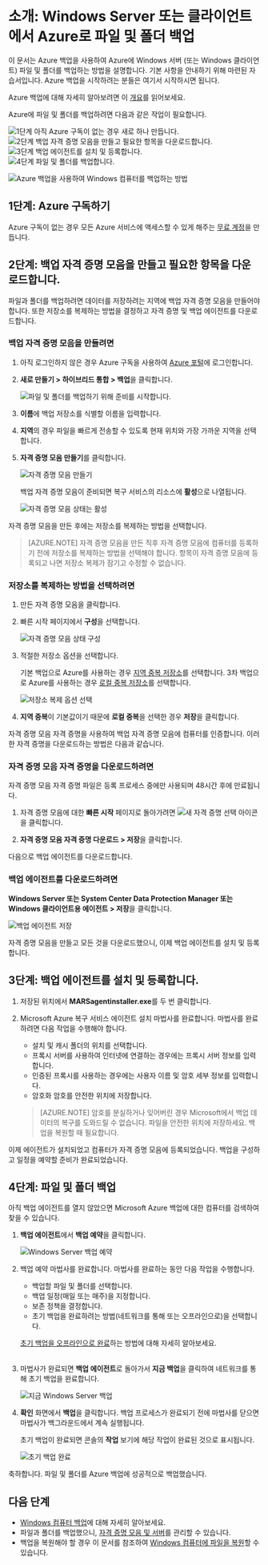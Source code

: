 <properties
   pageTitle="Windows에서 Azure로 파일 및 폴더 백업하는 방법 알아보기 | Microsoft Azure"
   description="자격 증명 모음을 만들고, 백업 에이전트를 설치하고, 파일 및 폴더를 Azure에 백업하여 Windows Server 데이터를 백업하는 방법을 알아봅니다."
   services="backup"
   documentationCenter=""
   authors="Jim-Parker"
   manager="jwhit"
   editor=""
   keywords="백업 방법, 백업하는 방법"/>

<tags
   ms.service="backup"
   ms.workload="storage-backup-recovery"
   ms.tgt_pltfrm="na"
   ms.devlang="na"
   ms.topic="hero-article"
   ms.date="04/14/2016"
   ms.author="jimpark;"/>

# 소개: Windows Server 또는 클라이언트에서 Azure로 파일 및 폴더 백업

이 문서는 Azure 백업을 사용하여 Azure에 Windows 서버 (또는 Windows 클라이언트) 파일 및 폴더를 백업하는 방법을 설명합니다. 기본 사항을 안내하기 위해 마련된 자습서입니다. Azure 백업을 시작하려는 분들은 여기서 시작하시면 됩니다.

Azure 백업에 대해 자세히 알아보려면 이 [개요](backup-introduction-to-azure-backup.md)를 읽어보세요.

Azure에 파일 및 폴더를 백업하려면 다음과 같은 작업이 필요합니다.

![1단계](./media/backup-try-azure-backup-in-10-mins/step-1.png) 아직 Azure 구독이 없는 경우 새로 하나 만듭니다.<br> ![2단계](./media/backup-try-azure-backup-in-10-mins/step-2.png) 백업 자격 증명 모음을 만들고 필요한 항목을 다운로드합니다.<br> ![3단계](./media/backup-try-azure-backup-in-10-mins/step-3.png) 백업 에이전트를 설치 및 등록합니다.<br> ![4단계](./media/backup-try-azure-backup-in-10-mins/step-4.png) 파일 및 폴더를 백업합니다.


![Azure 백업을 사용하여 Windows 컴퓨터를 백업하는 방법](./media/backup-try-azure-backup-in-10-mins/windows-machine-backup-process.png)

## 1단계: Azure 구독하기

Azure 구독이 없는 경우 모든 Azure 서비스에 액세스할 수 있게 해주는 [무료 계정](https://azure.microsoft.com/free/)을 만듭니다.

## 2단계: 백업 자격 증명 모음을 만들고 필요한 항목을 다운로드합니다.

파일과 폴더를 백업하려면 데이터를 저장하려는 지역에 백업 자격 증명 모음을 만들어야 합니다. 또한 저장소를 복제하는 방법을 결정하고 자격 증명 및 백업 에이전트를 다운로드합니다.

### 백업 자격 증명 모음을 만들려면

1. 아직 로그인하지 않은 경우 Azure 구독을 사용하여 [Azure 포털](https://portal.azure.com/)에 로그인합니다.

2. **새로 만들기 > 하이브리드 통합 > 백업**을 클릭합니다.

    ![파일 및 폴더를 백업하기 위해 준비를 시작합니다.](./media/backup-try-azure-backup-in-10-mins/second-blade-backup.png)

3. **이름**에 백업 저장소를 식별할 이름을 입력합니다.

4. **지역**의 경우 파일을 빠르게 전송할 수 있도록 현재 위치와 가장 가까운 지역을 선택합니다.

5. **자격 증명 모음 만들기**를 클릭합니다.

    ![자격 증명 모음 만들기](./media/backup-try-azure-backup-in-10-mins/demo-vault-name.png)

    백업 자격 증명 모음이 준비되면 복구 서비스의 리소스에 **활성**으로 나열됩니다.

    ![자격 증명 모음 상태는 활성](./media/backup-try-azure-backup-in-10-mins/recovery-services-select-vault.png)

자격 증명 모음을 만든 후에는 저장소를 복제하는 방법을 선택합니다.

>[AZURE.NOTE] 자격 증명 모음을 만든 직후 자격 증명 모음에 컴퓨터를 등록하기 전에 저장소를 복제하는 방법을 선택해야 합니다. 항목이 자격 증명 모음에 등록되고 나면 저장소 복제가 잠기고 수정할 수 없습니다.

### 저장소를 복제하는 방법을 선택하려면

1. 만든 자격 증명 모음을 클릭합니다.
2. 빠른 시작 페이지에서 **구성**을 선택합니다.

    ![자격 증명 모음 상태 구성](./media/backup-try-azure-backup-in-10-mins/configure-vault.png)

3. 적절한 저장소 옵션을 선택합니다.

    기본 백업으로 Azure를 사용하는 경우 [지역 중복 저장소](../storage/storage-redundancy.md#geo-redundant-storage)를 선택합니다. 3차 백업으로 Azure를 사용하는 경우 [로컬 중복 저장소](../storage/storage-redundancy.md#locally-redundant-storage)를 선택합니다.

    ![저장소 복제 옵션 선택](./media/backup-try-azure-backup-in-10-mins/geo-redundant.png)

4. **지역 중복**이 기본값이기 때문에 **로컬 중복**을 선택한 경우 **저장**을 클릭합니다.

자격 증명 모음 자격 증명을 사용하여 백업 자격 증명 모음에 컴퓨터를 인증합니다. 이러한 자격 증명을 다운로드하는 방법은 다음과 같습니다.

### 자격 증명 모음 자격 증명을 다운로드하려면
자격 증명 모음 자격 증명 파일은 등록 프로세스 중에만 사용되며 48시간 후에 만료됩니다.

1. 자격 증명 모음에 대한 **빠른 시작** 페이지로 돌아가려면 ![새 자격 증명 선택](./media/backup-try-azure-backup-in-10-mins/quick-start-icon.png) 아이콘을 클릭합니다.

2. **자격 증명 모음 자격 증명 다운로드 > 저장**을 클릭합니다.

다음으로 백업 에이전트를 다운로드합니다.

### 백업 에이전트를 다운로드하려면

**Windows Server 또는 System Center Data Protection Manager 또는 Windows 클라이언트용 에이전트 > 저장**을 클릭합니다.

![백업 에이전트 저장](./media/backup-try-azure-backup-in-10-mins/agent.png)

자격 증명 모음을 만들고 모든 것을 다운로드했으니, 이제 백업 에이전트를 설치 및 등록합니다.

## 3단계: 백업 에이전트를 설치 및 등록합니다.

1. 저장된 위치에서 **MARSagentinstaller.exe**를 두 번 클릭합니다.
2. Microsoft Azure 복구 서비스 에이전트 설치 마법사를 완료합니다. 마법사를 완료하려면 다음 작업을 수행해야 합니다.
    - 설치 및 캐시 폴더의 위치를 선택합니다.
    - 프록시 서버를 사용하여 인터넷에 연결하는 경우에는 프록시 서버 정보를 입력합니다.
    - 인증된 프록시를 사용하는 경우에는 사용자 이름 및 암호 세부 정보를 입력합니다.
    - 암호화 암호를 안전한 위치에 저장합니다.

    >[AZURE.NOTE] 암호를 분실하거나 잊어버린 경우 Microsoft에서 백업 데이터의 복구를 도와드릴 수 없습니다. 파일을 안전한 위치에 저장하세요. 백업을 복원할 때 필요합니다.

이제 에이전트가 설치되었고 컴퓨터가 자격 증명 모음에 등록되었습니다. 백업을 구성하고 일정을 예약할 준비가 완료되었습니다.

## 4단계: 파일 및 폴더 백업
아직 백업 에이전트를 열지 않았으면 Microsoft Azure 백업에 대한 컴퓨터를 검색하여 찾을 수 있습니다.

1. **백업 에이전트**에서 **백업 예약**을 클릭합니다.

    ![Windows Server 백업 예약](./media/backup-try-azure-backup-in-10-mins/snap-in-schedule-backup-closeup.png)

2. 백업 예약 마법사를 완료합니다. 마법사를 완료하는 동안 다음 작업을 수행합니다.

    - 백업할 파일 및 폴더를 선택합니다.
    - 백업 일정(매일 또는 매주)을 지정합니다.
    - 보존 정책을 결정합니다.
    - 초기 백업을 완료하려는 방법(네트워크를 통해 또는 오프라인으로)을 선택합니다.

    [초기 백업을 오프라인으로 완료](backup-azure-backup-import-export.md)하는 방법에 대해 자세히 알아보세요. <br><br>

3. 마법사가 완료되면 **백업 에이전트**로 돌아가서 **지금 백업**을 클릭하여 네트워크를 통해 초기 백업을 완료합니다.

    ![지금 Windows Server 백업](./media/backup-try-azure-backup-in-10-mins/backup-now.png)

4. **확인** 화면에서 **백업**을 클릭합니다. 백업 프로세스가 완료되기 전에 마법사를 닫으면 마법사가 백그라운드에서 계속 실행됩니다.

    초기 백업이 완료되면 콘솔의 **작업** 보기에 해당 작업이 완료된 것으로 표시됩니다.

    ![초기 백업 완료](./media/backup-try-azure-backup-in-10-mins/ircomplete.png)

축하합니다. 파일 및 폴더를 Azure 백업에 성공적으로 백업했습니다.

## 다음 단계
- [Windows 컴퓨터 백업](backup-configure-vault.md)에 대해 자세히 알아보세요.
- 파일과 폴더를 백업했으니, [자격 증명 모음 및 서버](backup-azure-manage-windows-server.md)를 관리할 수 있습니다.
- 백업을 복원해야 할 경우 이 문서를 참조하여 [Windows 컴퓨터에 파일을 복원](backup-azure-restore-windows-server.md)할 수 있습니다.

<!---HONumber=AcomDC_0420_2016-->